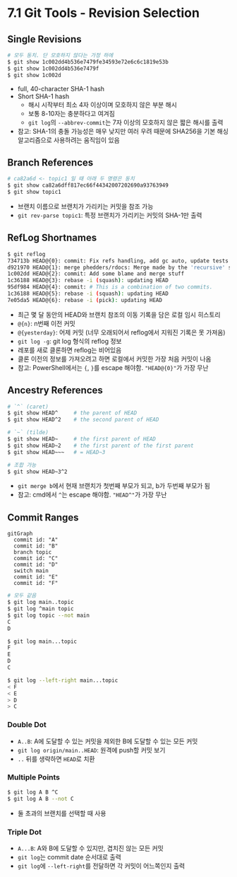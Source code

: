 # 7.1 Git Tools - Revision Selection

## Single Revisions

```bash
# 모두 동치. 단 모호하지 않다는 가정 하에
$ git show 1c002dd4b536e7479fe34593e72e6c6c1819e53b
$ git show 1c002dd4b536e7479f
$ git show 1c002d
```

- full, 40-character SHA-1 hash
- Short SHA-1 hash
  - 해시 시작부터 최소 4자 이상이며 모호하지 않은 부분 해시
  - 보통 8-10자는 충분하다고 여겨짐
  - `git log`의 `--abbrev-commit`는 7자 이상의 모호하지 않은 짧은 해시를 출력
- 참고: SHA-1의 충돌 가능성은 매우 낮지만 여러 우려 때문에 SHA256을 기본 해싱 알고리즘으로 사용하려는 움직임이 있음

## Branch References

```bash
# ca82a6d <- topic1 일 때 아래 두 명령은 동치
$ git show ca82a6dff817ec66f44342007202690a93763949
$ git show topic1
```

- 브랜치 이름으로 브랜치가 가리키는 커밋을 참조 가능
- `git rev-parse topic1`: 특정 브랜치가 가리키는 커밋의 SHA-1만 출력

## RefLog Shortnames

```bash
$ git reflog
734713b HEAD@{0}: commit: Fix refs handling, add gc auto, update tests
d921970 HEAD@{1}: merge phedders/rdocs: Merge made by the 'recursive' strategy.
1c002dd HEAD@{2}: commit: Add some blame and merge stuff
1c36188 HEAD@{3}: rebase -i (squash): updating HEAD
95df984 HEAD@{4}: commit: # This is a combination of two commits.
1c36188 HEAD@{5}: rebase -i (squash): updating HEAD
7e05da5 HEAD@{6}: rebase -i (pick): updating HEAD
```

- 최근 몇 달 동안의 HEAD와 브랜치 참조의 이동 기록을 담은 로컬 임시 히스토리
- `@{n}`: n번째 이전 커밋
- `@{yesterday}`: 어제 커밋 (너무 오래되어서 reflog에서 지워진 기록은 못 가져옴)
- `git log -g`: git log 형식의 reflog 정보
- 레포를 새로 클론하면 reflog는 비어있음
- 클론 이전의 정보를 가져오려고 하면 로컬에서 커밋한 가장 처음 커밋이 나옴
- 참고: PowerShell에서는 `{`, `}`를 escape 해야함. `"HEAD@{0}"`가 가장 무난

## Ancestry References

```bash
# `^` (caret)
$ git show HEAD^     # the parent of HEAD
$ git show HEAD^2    # the second parent of HEAD

# `~` (tilde)
$ git show HEAD~     # the first parent of HEAD
$ git show HEAD~2    # the first parent of the first parent
$ git show HEAD~~~   # = HEAD~3

# 조합 가능
$ git show HEAD~3^2
```

- `git merge b`에서 현재 브랜치가 첫번째 부모가 되고, b가 두번째 부모가 됨
- 참고: cmd에서 `^`는 escape 해야함. `"HEAD^"`가 가장 무난

## Commit Ranges

```mermaid
gitGraph
  commit id: "A"
  commit id: "B"
  branch topic
  commit id: "C"
  commit id: "D"
  switch main
  commit id: "E"
  commit id: "F"
```

```bash
# 모두 같음
$ git log main..topic
$ git log ^main topic
$ git log topic --not main
C
D

$ git log main...topic
F
E
D
C

$ git log --left-right main...topic
< F
< E
> D
> C
```

### Double Dot

- `A..B`: A에 도달할 수 있는 커밋을 제외한 B에 도달할 수 있는 모든 커밋
- `git log origin/main..HEAD`: 원격에 push할 커밋 보기
- `..` 뒤를 생략하면 `HEAD`로 치환

### Multiple Points

```bash
$ git log A B ^C
$ git log A B --not C
```

- 둘 초과의 브랜치를 선택할 때 사용

### Triple Dot

- `A...B`: A와 B에 도달할 수 있지만, 겹치진 않는 모든 커밋
- `git log`는 commit date 순서대로 출력
- `git log`에 `--left-right`를 전달하면 각 커밋이 어느쪽인지 출력
